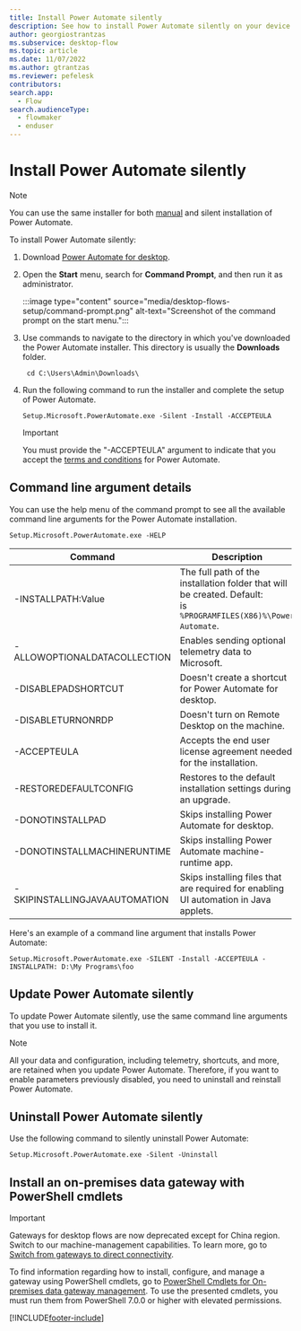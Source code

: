```yaml
---
title: Install Power Automate silently
description: See how to install Power Automate silently on your device.
author: georgiostrantzas
ms.subservice: desktop-flow
ms.topic: article
ms.date: 11/07/2022
ms.author: gtrantzas
ms.reviewer: pefelesk
contributors:
search.app: 
  - Flow 
search.audienceType: 
  - flowmaker
  - enduser
---
```


# Install Power Automate silently

>[!NOTE]
>You can use the same installer for both [manual](install.md) and silent installation of Power Automate.

To install Power Automate silently:

1. Download [Power Automate for desktop](https://go.microsoft.com/fwlink/?linkid=2102613).

1. Open the **Start** menu, search for **Command Prompt**, and then run it as administrator.

    :::image type="content" source="media/desktop-flows-setup/command-prompt.png" alt-text="Screenshot of the command prompt on the start menu.":::

1. Use commands to navigate to the directory in which you've downloaded the Power Automate installer. This directory is usually the **Downloads** folder.

   ```CMD
    cd C:\Users\Admin\Downloads\
   ```

1. Run the following command to run the installer and complete the setup of Power Automate.

   ```CMD
   Setup.Microsoft.PowerAutomate.exe -Silent -Install -ACCEPTEULA
   ```

   >[!IMPORTANT]
   > You must provide the "-ACCEPTEULA" argument to indicate that you accept the [terms and conditions](/dynamics365/legal/slt-power-automate-desktop) for Power Automate.

## Command line argument details

You can use the help menu of the command prompt to see all the available command line arguments for the Power Automate installation.

```CMD
Setup.Microsoft.PowerAutomate.exe -HELP
```

|Command|Description|
|----|----|
|-INSTALLPATH:Value|The full path of the installation folder that will be created. Default: <br />is `%PROGRAMFILES(X86)%\Power Automate`.|
|-ALLOWOPTIONALDATACOLLECTION|Enables sending optional telemetry data to Microsoft.|
|-DISABLEPADSHORTCUT|Doesn't create a shortcut for Power Automate for desktop.|
|-DISABLETURNONRDP|Doesn't turn on Remote Desktop on the machine.|
|-ACCEPTEULA|Accepts the end user license agreement needed for the installation.|
|-RESTOREDEFAULTCONFIG|Restores to the default installation settings during an upgrade.|
|-DONOTINSTALLPAD|Skips installing Power Automate for desktop.|
|-DONOTINSTALLMACHINERUNTIME|Skips installing Power Automate machine-runtime app.|
|-SKIPINSTALLINGJAVAAUTOMATION|Skips installing files that are required for enabling UI automation in Java applets.|

Here's an example of a command line argument that installs Power Automate:

```CMD
Setup.Microsoft.PowerAutomate.exe -SILENT -Install -ACCEPTEULA -INSTALLPATH: D:\My Programs\foo
```

## Update Power Automate silently

To update Power Automate silently, use the same command line arguments that you use to install it.

>[!NOTE]
>All your data and configuration, including telemetry, shortcuts, and more, are retained when you update Power Automate. Therefore, if you want to enable parameters previously disabled, you need to uninstall and reinstall Power Automate.

## Uninstall Power Automate silently

Use the following command to silently uninstall Power Automate:

```CMD
Setup.Microsoft.PowerAutomate.exe -Silent -Uninstall
```

## Install an on-premises data gateway with PowerShell cmdlets

> [!IMPORTANT]
> Gateways for desktop flows are now deprecated except for China region. Switch to our machine-management capabilities. To learn more, go to [Switch from gateways to direct connectivity](manage-machines.md#switch-from-gateways-to-direct-connectivity).

To find information regarding how to install, configure, and manage a gateway using PowerShell cmdlets, go to [PowerShell Cmdlets for On-premises data gateway management](/powershell/gateway/overview). To use the presented cmdlets, you must run them from PowerShell 7.0.0 or higher with elevated permissions.

[!INCLUDE[footer-include](../includes/footer-banner.md)]
